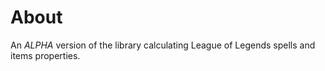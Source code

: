 # About

An *ALPHA* version of the library calculating League of Legends spells and items properties.